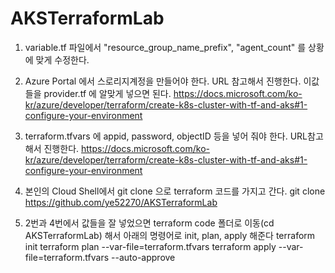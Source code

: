 # AKSTerraformLab

1. variable.tf 파일에서 "resource_group_name_prefix", "agent_count" 를 상황에 맞게 수정한다.

2. Azure Portal 에서 스로리지계정을 만들어야 한다. URL 참고해서 진행한다. 이값들을 provider.tf 에 알맞게 넣으면 된다.
https://docs.microsoft.com/ko-kr/azure/developer/terraform/create-k8s-cluster-with-tf-and-aks#1-configure-your-environment

3. terraform.tfvars 에 appid, password, objectID 등을 넣어 줘야 한다. URL참고해서 진행한다.
https://docs.microsoft.com/ko-kr/azure/developer/terraform/create-k8s-cluster-with-tf-and-aks#1-configure-your-environment
 
4. 본인의 Cloud Shell에서 git clone 으로 terraform 코드를 가지고 간다.
git clone https://github.com/ye52270/AKSTerraformLab

5. 2번과 4번에서 값들을 잘 넣었으면 terraform code 폴더로 이동(cd AKSTerraformLab) 해서 아래의 명령어로 init, plan, apply 해준다
terraform init
terraform plan --var-file=terraform.tfvars
terraform apply --var-file=terraform.tfvars --auto-approve

